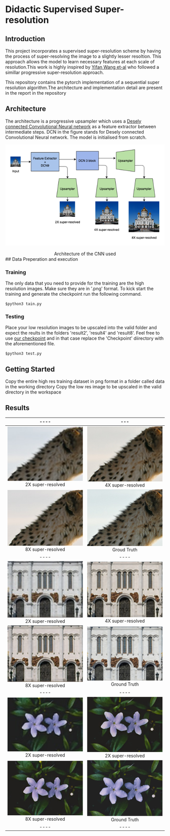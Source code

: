 # Didactic Supervised Super-resolution

## Introduction

This project incorporates a supervised super-resolution scheme by having the process of super-resolving the image to a slightly lesser resoltion. This approach allows the model to learn necessary features at each scale of resolution.This work is highly inspired by  [Yifan Wang et-al](https://igl.ethz.ch/projects/prosr/) who followed a simillar progressive super-resolution approach.

This repository contains the pytorch implementation of a sequential super resolution algorithm.The architecture and implementation detail are present in the report in the repository

## Architecture

The architecture is a progressive upsampler which uses a [Desely connected Convolutional Neural network](https://arxiv.org/abs/1608.06993) as a feature extractor between intermediate steps. DCN in the figure stands for Desely connected Convolutional Neural network. The model is initialised from scratch.

![](./Assets/architecture.png)

<center> Architecture of the CNN used </center>
## Data Preperation and execution

### Training

The only data that you need to provide for the training are the high resolution images. Make sure they are in '.png' format. To kick start the training and generate the checkpoint run the following command.

```shell
$python3 tain.py
```
### Testing

Place your low resolution images to be upscaled into the valid folder and expect the reults in the folders 'result2', 'result4' and 'result8'. Feel free to use [our checkpoint](https://drive.google.com/open?id=152qfdtzwZsgrSQZzdVTPRgO3-tIPWgs7) and in that case replace the 'Checkpoint' diirectory with the aforementioned file.
```shell
$python3 test.py
```

## Getting Started
Copy the entire high res training dataset in png format in a folder called data in the working directory
Copy the low res image to be upscaled in the valid directory in the workspace




## Results
|                             ----                             |                             ---                              |
| :----------------------------------------------------------: | :----------------------------------------------------------: |
| <img src="/Assets/image--019.jpg" width ="400">2X super-resolved | <img src="/Assets/image--023.jpg" width ="400">4X super-resolved |
| <img src="/Assets/image--021.jpg" width ="400">8X super-resolved |  <img src="/Assets/image--025.jpg" width ="400">Groud Truth  |
|                             ----                             |                             ----                             |
| <img src="/Assets/image--031.jpg" width ="400">2X super-resolved | <img src="/Assets/image--035.jpg" width ="400">4X super-resolved |
| <img src="/Assets/image--033.jpg" width ="400">8X super-resolved | <img src="/Assets/image--037.jpg" width ="400">Ground Truth  |
|                             ----                             |                             ----                             |
| <img src="/Assets/image--043.jpg" width ="400">2X super-resolved | <img src="/Assets/image--047.jpg" width ="400">2X super-resolved |
| <img src="/Assets/image--045.jpg" width ="400">8X super-resolved | <img src="/Assets/image--049.jpg" width ="400">Ground Truth  |
|                             ----                             |                             ----                             |




